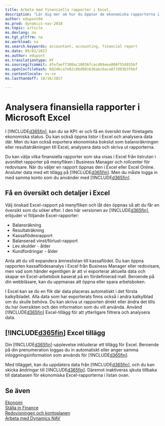 ```yaml
---
title: Arbeta med finansiella rapporter i Excel.
description: "Lär dig mer om hur du öppnar de ekonomiska rapporterna i Microsoft Excel från Dynamics NAV för bättre analyser."
author: edupont04
ms.prod: dynamics-nav-2018
ms.topic: article
ms.devlang: na
ms.tgt_pltfrm: na
ms.workload: na
ms.search.keywords: accountant, accounting, financial report
ms.date: 09/01/2017
ms.author: edupont
ms.translationtype: HT
ms.sourcegitcommit: 4fefaef7380ac10836fcac404eea006f55d8556f
ms.openlocfilehash: 6d246ca7e02c8bd081636abc6aca871993b3fbbf
ms.contentlocale: sv-se
ms.lasthandoff: 10/16/2017

---
```

# <a name="analyzing-financial-statements-in-microsoft-excel"></a>Analysera finansiella rapporter i Microsoft Excel
I [!INCLUDE[d365fin](includes/d365fin_md.md)], kan du se KPI: er och få en översikt över företagets ekonomiska status. Du kan också öppna listor i Excel och analysera data där. Men du kan också exportera ekonomiska bokslut som balansräkningen eller resultaträkningen till Excel, analysera data och skriva ut rapporterna.  

Du kan välja vilka finansiella rapporter som ska visas i Excel från listrutan i avsnittet rapporter på menyfliken i Business Manager och rollcenter för redovisare. När du väljer en rapport öppnas den i Excel eller Excel Online. Ansluter data med ett tillägg på [!INCLUDE[d365fin](includes/d365fin_md.md)]. Men du måste logga in med samma konto som du använder med [!INCLUDE[d365fin](includes/d365fin_md.md)].  

## <a name="getting-the-overview-and-the-details-in-excel"></a>Få en översikt och detaljer i Excel
Välj önskad Excel-rapport på menyfliken och låt den öppnas så att du får en översikt som du söker efter. I den här versionen av [!INCLUDE[d365fin](includes/d365fin_md.md)], erbjuder vi följande Excel-rapporter:

- Balansräkning  
- Resultaträkning  
- Kassaflödesrapport  
- Balanserad vinst/förlust-rapport  
- Lev.skulder - ålder  
- Kundfordringar - ålder  

Anta att du vill expandera ämneslistan till kassaflödet. Du kan öppna rapporten kassaflödesanalys i Excel från Business Manager eller redovisare, men vad som händer egentligen är att vi exporterar aktuella data och skapar en Excel-arbetsbok baserat på en fördefinierad mall. Beroende på din webbläsare, kan du uppmanas att öppna eller spara arbetsboken.  

I Excel kan se du en flik där data placeras automatiskt i det första kalkylbladet. Alla data som har exporterats finns också i andra kalkylblad om du skulle behöva. Du kan skriva ut rapporten direkt eller ändra det tills du har översikten och den information som du vill använda. Använd [!INCLUDE[d365fin](includes/d365fin_md.md)] Excel-tillägg för att ytterligare filtrera och analysera data.  

## <a name="the-included365finincludesd365finmdmd-excel-add-in"></a>[!INCLUDE[d365fin](includes/d365fin_md.md)] Excel tillägg
Din [!INCLUDE[d365fin](includes/d365fin_md.md)]-upplevelse inkluderar ett tillägg för Excel. Beroende på din prenumeration loggas du in automatiskt eller anger samma inloggningsinformation som används för [!INCLUDE[d365fin](includes/d365fin_md.md)].  

Med tillägget, kan du uppdatera data från [!INCLUDE[d365fin](includes/d365fin_md.md)], och du kan skicka ändringar till [!INCLUDE[d365fin](includes/d365fin_md.md)]. Däremot inaktiveras sjkuta tillbaka till databasen för ekonomiska Excel-rapporterna i listan ovan.  

## <a name="see-also"></a>Se även
[Ekonomi](finance.md)  
[Ställa in Finance](finance-setup-finance.md)  
[Redovisningen och kontoplanen](finance-general-ledger.md)  
[Arbeta med Dynamics NAV](ui-work-product.md)  

